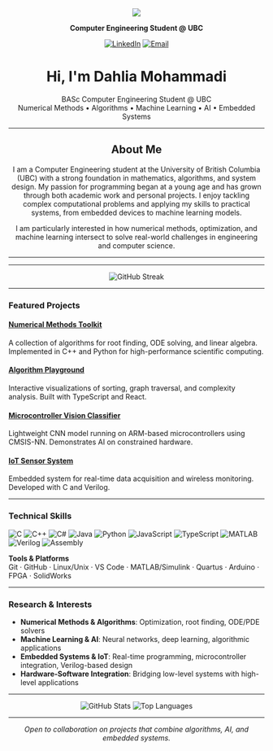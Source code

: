 <div align="center">
  
<img src="https://readme-typing-svg.herokuapp.com/?lines=Computer+Engineering+@+UBC;Machine+Learning+%7C+Numerical+Methods;Embedded+Systems+%7C+Algorithms;Open+Source+Contributor&center=true&width=550&height=50&font=Fira%20Code&pause=1000">

**Computer Engineering Student @ UBC**

[![LinkedIn](https://img.shields.io/badge/LinkedIn-Profile-blue?style=for-the-badge&logo=linkedin&logoColor=white)](https://www.linkedin.com/in/dahlia-mohammadi-5380762a9/) 
[![Email](https://img.shields.io/badge/Email-Contact-red?style=for-the-badge&logo=gmail&logoColor=white)](mailto:mohammadi.dahlia@gmail.com)
<h1 align="center">Hi, I'm Dahlia Mohammadi</h1>
<p align="center">
BASc Computer Engineering Student @ UBC <br/>
Numerical Methods • Algorithms • Machine Learning • AI • Embedded Systems
</p>

---

## About Me
I am a Computer Engineering student at the University of British Columbia (UBC) with a strong foundation in mathematics, algorithms, and system design. My passion for programming began at a young age and has grown through both academic work and personal projects. I enjoy tackling complex computational problems and applying my skills to practical systems, from embedded devices to machine learning models.  

I am particularly interested in how numerical methods, optimization, and machine learning intersect to solve real-world challenges in engineering and computer science.

---

</div>

---

<div align="center">
  <img src="https://streak-stats.demolab.com/?user=dahlia1384&theme=default&hide_border=true" alt="GitHub Streak" />
</div>

---

### Featured Projects

#### **[Numerical Methods Toolkit](#)**
A collection of algorithms for root finding, ODE solving, and linear algebra. Implemented in C++ and Python for high-performance scientific computing.

#### **[Algorithm Playground](#)**
Interactive visualizations of sorting, graph traversal, and complexity analysis. Built with TypeScript and React.

#### **[Microcontroller Vision Classifier](#)**
Lightweight CNN model running on ARM-based microcontrollers using CMSIS-NN. Demonstrates AI on constrained hardware.

#### **[IoT Sensor System](#)**
Embedded system for real-time data acquisition and wireless monitoring. Developed with C and Verilog.

---

### Technical Skills

![C](https://img.shields.io/badge/-C-00599C?style=flat-square&logo=c&logoColor=white)
![C++](https://img.shields.io/badge/-C++-00599C?style=flat-square&logo=c%2B%2B&logoColor=white)
![C#](https://img.shields.io/badge/-C%23-239120?style=flat-square&logo=c-sharp&logoColor=white)
![Java](https://img.shields.io/badge/-Java-007396?style=flat-square&logo=openjdk&logoColor=white)
![Python](https://img.shields.io/badge/-Python-3776AB?style=flat-square&logo=python&logoColor=white)
![JavaScript](https://img.shields.io/badge/-JavaScript-F7DF1E?style=flat-square&logo=javascript&logoColor=black)
![TypeScript](https://img.shields.io/badge/-TypeScript-007ACC?style=flat-square&logo=typescript&logoColor=white)
![MATLAB](https://img.shields.io/badge/-MATLAB-0076A8?style=flat-square&logo=mathworks&logoColor=white)
![Verilog](https://img.shields.io/badge/-Verilog-008080?style=flat-square&logo=verilog&logoColor=white)
![Assembly](https://img.shields.io/badge/-Assembly-000000?style=flat-square&logo=intel&logoColor=white)

**Tools & Platforms**  
Git · GitHub · Linux/Unix · VS Code · MATLAB/Simulink · Quartus · Arduino · FPGA · SolidWorks

---

### Research & Interests
- **Numerical Methods & Algorithms**: Optimization, root finding, ODE/PDE solvers  
- **Machine Learning & AI**: Neural networks, deep learning, algorithmic applications  
- **Embedded Systems & IoT**: Real-time programming, microcontroller integration, Verilog-based design  
- **Hardware-Software Integration**: Bridging low-level systems with high-level applications  

---

<div align="center">

![GitHub Stats](https://github-readme-stats.vercel.app/api?username=dahlia1384&show_icons=true&rank_icon=github&hide_border=true&height=150)
![Top Languages](https://github-readme-stats.vercel.app/api/top-langs/?username=dahlia1384&layout=compact&hide_border=true&height=150)

</div>

---

<div align="center">
  <i>Open to collaboration on projects that combine algorithms, AI, and embedded systems.</i>
</div>

